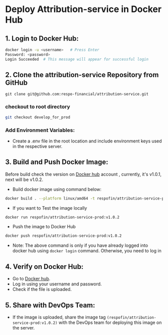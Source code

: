 # Deploy Attribution-service in Docker Hub

## 1. Login to Docker Hub:

```bash
docker login -u <username>   # Press Enter
Password: <password>
Login Succeeded  # This message will appear for successful login
```

## 2. Clone the attribution-service Repository from GitHub

```
git clone git@github.com:respo-financial/attribution-service.git
```
### checkout to root directory
```bash
git checkout develop_for_prod
```
### Add Environment Variables:
- Create a .env file in the root location and include environment keys used in the respective server.

## 3. Build and Push Docker Image:
Before build check the version on [Docker hub](https://hub.docker.com/) account
, currently, it's v1.0.1, next will be v1.0.2.

- Build docker image using command below:
```bash
docker build . --platform linux/amd64 -t respofin/attribution-service-prod:v1.0.2  # This creates an image with the specified name and version
```
- If you want to Test the image locally
```bash
docker run respofin/attribution-service-prod:v1.0.2
```
- Push the image to Docker Hub
```bash
docker push respofin/attribution-service-prod:v1.0.2 
```
* Note: The above command is only if you have already logged into docker hub using `docker login` command. Otherwise, you need to log in

## 4. Verify on Docker Hub:
- Go to [Docker hub](https://hub.docker.com/).
- Log in using your username and password.
- Check if the file is uploaded.

## 5. Share with DevOps Team:
- If the image is uploaded, share the image tag `(respofin/attribution-service-prod:v1.0.2)` with the DevOps team for deploying this image on the server.
